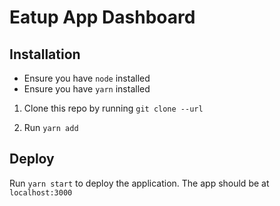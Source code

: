 # Eatup App Dashboard

## Installation
- Ensure you have `node` installed
- Ensure you have `yarn` installed

1. Clone this repo by running `git clone --url`

2. Run `yarn add`

## Deploy

Run `yarn start` to deploy the application. The app should be at `localhost:3000`